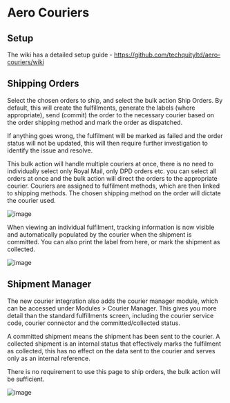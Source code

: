 # Aero Couriers

## Setup
The wiki has a detailed setup guide - https://github.com/techquityltd/aero-couriers/wiki
## Shipping Orders
Select the chosen orders to ship, and select the bulk action Ship Orders. By default, this will create the fulfillments, generate the labels (where appropriate), send (commit) the order to the necessary courier based on the order shipping method and mark the order as dispatched.

If anything goes wrong, the fulfilment will be marked as failed and the order status will not be updated, this will then require further investigation to identify the issue and resolve.

This bulk action will handle multiple couriers at once, there is no need to individually select only Royal Mail, only DPD orders etc. you can select all orders at once and the bulk action will direct the orders to the appropriate courier. Couriers are assigned to fulfilment methods, which are then linked to shipping methods. The chosen shipping method on the order will dictate the courier used.

![image](https://user-images.githubusercontent.com/98423842/232491602-0a8482ab-7541-4f03-a1b9-549d5b2f6715.png)

When viewing an individual fulfilment, tracking information is now visible and automatically populated by the courier when the shipment is committed. You can also print the label from here, or mark the shipment as collected.

![image](https://user-images.githubusercontent.com/98423842/232491652-ca88f20d-1dcf-46b4-ac25-f84d7247ead8.png)

## Shipment Manager
The new courier integration also adds the courier manager module, which can be accessed under Modules > Courier Manager. This gives you more detail than the standard fulfillments screen, including the courier service code, courier connector and the committed/collected status.

A committed shipment means the shipment has been sent to the courier. A collected shipment is an internal status that effectively marks the fulfilment as collected, this has no effect on the data sent to the courier and serves only as an internal reference.

There is no requirement to use this page to ship orders, the bulk action will be sufficient.

![image](https://user-images.githubusercontent.com/98423842/232491780-cc2492b9-d191-4c7c-97e5-f06771861f56.png)
